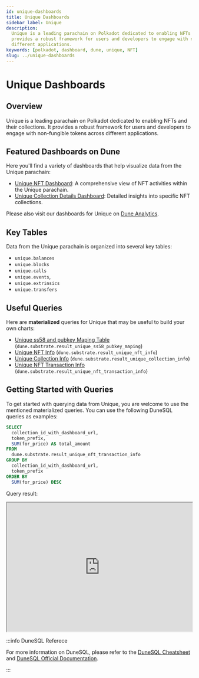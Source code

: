 ```yaml
---
id: unique-dashboards
title: Unique Dashboards
sidebar_label: Unique
description:
  Unique is a leading parachain on Polkadot dedicated to enabling NFTs and their collections. It
  provides a robust framework for users and developers to engage with non-fungible tokens across
  different applications.
keywords: [polkadot, dashboard, dune, unique, NFT]
slug: ../unique-dashboards
---
```


# Unique Dashboards

## Overview

Unique is a leading parachain on Polkadot dedicated to enabling NFTs and their collections. It
provides a robust framework for users and developers to engage with non-fungible tokens across
different applications.

## Featured Dashboards on Dune

Here you'll find a variety of dashboards that help visualize data from the Unique parachain:

- [Unique NFT Dashboard](https://dune.com/substrate/unique-nft-dashboard): A comprehensive view of
  NFT activities within the Unique parachain.
- [Unique Collection Details Dashboard](https://dune.com/substrate/unique-collection-details):
  Detailed insights into specific NFT collections.

Please also visit our dashboards for Unique on
[Dune Analytics](https://dune.com/discover/content/relevant?q=title:Unique%20author:substrate).

## Key Tables

Data from the Unique parachain is organized into several key tables:

- `unique.balances`
- `unique.blocks`
- `unique.calls`
- `unique.events`,
- `unique.extrinsics`
- `unique.transfers`

## Useful Queries

Here are **materialized** queries for Unique that may be useful to build your own charts:

- [Unique ss58 and pubkey Maping Table](https://dune.com/queries/3632470)
  (`dune.substrate.result_unique_ss58_pubkey_maping`)
- [Unique NFT Info](https://dune.com/queries/3630265) (`dune.substrate.result_unique_nft_info`)
- [Unique Collection Info](https://dune.com/queries/3628043)
  (`dune.substrate.result_unique_collection_info`)
- [Unique NFT Transaction Info](https://dune.com/queries/3631785)
  (`dune.substrate.result_unique_nft_transaction_info`)

## Getting Started with Queries

To get started with querying data from Unique, you are welcome to use the mentioned materialized
queries. You can use the following DuneSQL queries as examples:

```sql title="Unique Top Collections by Total Sales Amount" showLineNumbers
SELECT
  collection_id_with_dashboard_url,
  token_prefix,
  SUM(for_price) AS total_amount
FROM
  dune.substrate.result_unique_nft_transaction_info
GROUP BY
  collection_id_with_dashboard_url,
  token_prefix
ORDER BY
  SUM(for_price) DESC
```

Query result:

<iframe src="https://dune.com/embeds/3632384/6118455/c4199fa9-3227-4688-90f1-81f0fc60db31" height="350" width="100%"></iframe>

:::info DuneSQL Referece

For more information on DuneSQL, please refer to the [DuneSQL Cheatsheet](../dunesql-cheatsheet.md)
and
[DuneSQL Official Documentation](https://docs.dune.com/query-engine/Functions-and-operators/index).

:::
